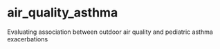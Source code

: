# air_quality_asthma
Evaluating association between outdoor air quality and pediatric asthma exacerbations 
